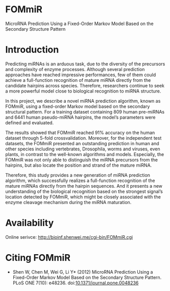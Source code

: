 # FOMmiR

MicroRNA Prediction Using a Fixed-Order Markov Model
Based on the Secondary Structure Pattern

# Introduction

Predicting miRNAs is an arduous task, due to the diversity of the precursors and complexity of enzyme processes. Although
several prediction approaches have reached impressive performances, few of them could achieve a full-function recognition
of mature miRNA directly from the candidate hairpins across species. Therefore, researchers continue to seek a more
powerful model close to biological recognition to miRNA structure.

In this project, we describe a novel miRNA prediction
algorithm, known as FOMmiR, using a fixed-order Markov model based on the secondary structural pattern. For a training
dataset containing 809 human pre-miRNAs and 6441 human pseudo-miRNA hairpins, the model’s parameters were defined
and evaluated.

The results showed that FOMmiR reached 91% accuracy on the human dataset through 5-fold crossvalidation.
Moreover, for the independent test datasets, the FOMmiR presented an outstanding prediction in human and
other species including vertebrates, Drosophila, worms and viruses, even plants, in contrast to the well-known algorithms
and models. Especially, the FOMmiR was not only able to distinguish the miRNA precursors from the hairpins, but also
locate the position and strand of the mature miRNA.

Therefore, this study provides a new generation of miRNA prediction
algorithm, which successfully realizes a full-function recognition of the mature miRNAs directly from the hairpin sequences.
And it presents a new understanding of the biological recognition based on the strongest signal’s location detected by
FOMmiR, which might be closely associated with the enzyme cleavage mechanism during the miRNA maturation.

# Availability

Online serivce: http://bioinf.shenwei.me/cgi-bin/FOMmiR.cgi

# Citing FOMmiR

- Shen W, Chen M, Wei G, Li Y* (2012) MicroRNA Prediction Using a Fixed-Order Markov Model Based on the Secondary Structure Pattern. PLoS ONE 7(10): e48236. doi:[10.1371/journal.pone.0048236](http://www.plosone.org/article/info%3Adoi%2F10.1371%2Fjournal.pone.0048236)
